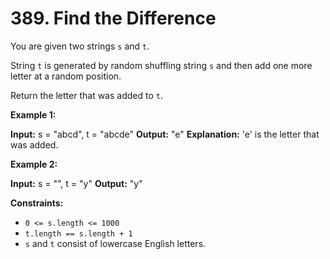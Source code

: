 # 389. Find the Difference

You are given two strings `s` and `t`.

String `t` is generated by random shuffling string `s` and then add one more letter at a random position.

Return the letter that was added to `t`.

**Example 1:**

**Input:** s = "abcd", t = "abcde"
**Output:** "e"
**Explanation:** 'e' is the letter that was added.

**Example 2:**

**Input:** s = "", t = "y"
**Output:** "y"

**Constraints:**

- `0 <= s.length <= 1000`
- `t.length == s.length + 1`
- `s` and `t` consist of lowercase English letters.